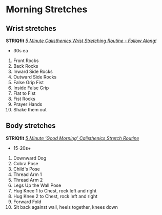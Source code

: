 # Morning Stretches

## Wrist stretches

**STRIQfit**
[_5 Minute Calisthenics Wrist Stretching Routine - Follow Along!_](https://youtu.be/5OWbZ9Oxz0E?si=VdUjQH03i76HFB4N)

- 30s ea

1. Front Rocks
1. Back Rocks
1. Inward Side Rocks
1. Outward Side Rocks
1. False Grip Fist
1. Inside False Grip
1. Flat to Fist
1. Fist Rocks
1. Prayer Hands
1. Shake them out

## Body stretches

**STRIQfit**
[_5 Minute ‘Good Morning’ Calisthenics Stretch Routine_](https://youtu.be/pgCGm6-q2G8?si=70WzS7Zbq-fhEITS)

- 15-20s+

1. Downward Dog
1. Cobra Pose
1. Child's Pose
1. Thread Arm 1
1. Thread Arm 2
1. Legs Up the Wall Pose
1. Hug Knee 1 to Chest, rock left and right
1. Hug Knee 2 to Chest, rock left and right
1. Forward Fold
1. Sit back against wall, heels together, knees down
